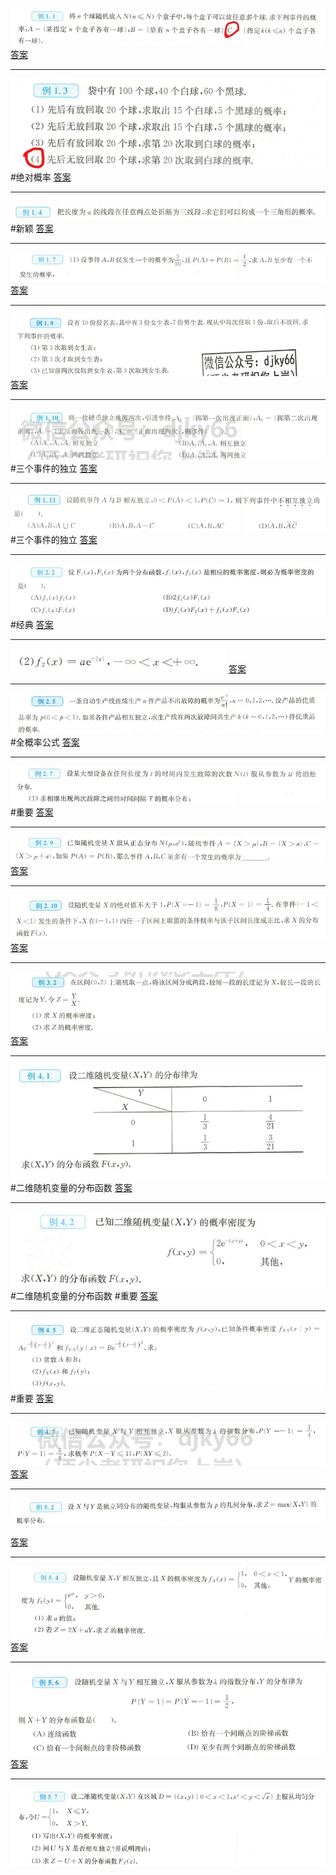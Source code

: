 ![](附件/Pasted%20image%2020221016153910.png)
[答案](概率论/答案.md#^06l5bg)

---
![](附件/Pasted%20image%2020221016154315.png)
#绝对概率
[答案](概率论/答案.md#^9n2yna)

---
![](附件/Pasted%20image%2020221016155104.png)
#新颖 
[答案](概率论/答案.md#^pa9hdq)

---
![](附件/Pasted%20image%2020221016155847.png)
[答案](概率论/答案.md#^v8u6em)

---
![](附件/Pasted%20image%2020221016160209.png)
[答案](概率论/答案.md#^o72m6f)

---
![](附件/Pasted%20image%2020221016162321.png)
#三个事件的独立
[答案](概率论/答案.md#^0nsam9)

---
![](附件/Pasted%20image%2020221016162748.png)
#三个事件的独立 
[答案](概率论/答案.md#^qgkmmk)

---
![](附件/Pasted%20image%2020221016164255.png)
#经典 
[答案](概率论/答案.md#^ffgbnz)

---
![](附件/Pasted%20image%2020221016164537.png)
[答案](概率论/答案.md#^0vha3s)

---
![](附件/Pasted%20image%2020221016164835.png)
#全概率公式
[答案](概率论/答案.md#^4ie55m)

---
![](附件/Pasted%20image%2020221016165903.png)
#重要 
[答案](概率论/答案.md#^xag004)

---
![](附件/Pasted%20image%2020221016170832.png)
[答案](概率论/答案.md#^ilc58v)

---
![](附件/Pasted%20image%2020221016171057.png)
[答案](概率论/答案.md#^xppwmt)

---
![](附件/Pasted%20image%2020221017160634.png)
[答案](概率论/答案.md#^85d4yq)

---
![](附件/Pasted%20image%2020221017162140.png)
#二维随机变量的分布函数 
[答案](概率论/答案.md#^3hwbpg)

---
![](附件/Pasted%20image%2020221017162632.png)
#二维随机变量的分布函数 #重要 
[答案](概率论/答案.md#^2i4v06)

---
![](附件/Pasted%20image%2020221017170001.png)
#重要 
[答案](概率论/答案.md#^d6pvdg)

---
![](附件/Pasted%20image%2020221017172058.png)
[答案](概率论/答案.md#^4hae0k)

---
![](附件/Pasted%20image%2020221017173122.png)

[答案](概率论/答案.md#^wtug9s)

---
![](附件/Pasted%20image%2020221017174526.png)
[答案](概率论/答案.md#^u6sb7m)

---
![](附件/Pasted%20image%2020221017175732.png)
[答案](概率论/答案.md#^mnvudy)

---
![](附件/Pasted%20image%2020221018153203.png)
